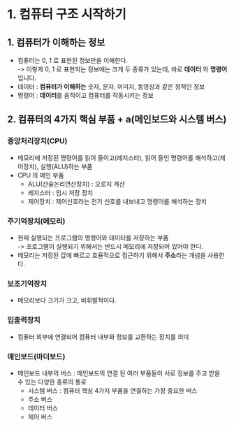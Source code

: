 # 1. 컴퓨터 구조 시작하기

## 1. 컴퓨터가 이해하는 정보

* 컴퓨터는 0, 1 로 표현된 정보만을 이해한다. \
  \-> 이렇게 0, 1 로 표현되는 정보에는 크게 두 종류가 있는데, 바로 **데이터** 와 **명령어** 입니다.
* 데이터 : **컴퓨터가 이해하는** 숫자, 문자, 이미지, 동영상과 같은 정적인 정보
* 명령어 : **데이터**를 움직이고 컴퓨터를 작동시키는 정보&#x20;

## 2. 컴퓨터의 4가지 핵심 부품 + a(메인보드와 시스템 버스)

### 중앙처리장치(CPU)

* 메모리에 저장된 명령어를 읽어 들이고(레지스터), 읽어 들인 명령어를 해석하고(제어장치), 실행(ALU)하는 부품
* CPU 의 메인 부품
  * ALU(산술논리연산장치) : 오로지 계산&#x20;
  * 레지스터 : 임시 저장 장치
  * 제어장치 : 제어신호라는 전기 신호를 내보내고 명령어를 해석하는 장치

### 주기억장치(메모리)

* 현재 실행되는 프로그램의 명령어와 데이터를 저장하는 부품\
  \-> 프로그램이 실행되기 위해서는 반드시 메모리에 저장되어 있어야 한다.
* 메모리는 저장된 값에 빠르고 효율적으로 접근하기 위해서 **주소**라는 개념을 사용한다.&#x20;

### 보조기억장치

* 메모리보다 크기가 크고, 비휘발적이다.

### 입출력장치

* 컴퓨터 외부에 연결되어 컴퓨터 내부와 정보를 교환하는 장치를 의미

### 메인보드(마더보드)&#x20;

* 메인보드 내부의 버스 : 메인보드의 연결 된 여러 부품들이 서로 정보를 주고 받을 수 있는 다양한 종류의 통로
  * 시스템 버스 : 컴퓨터 핵심 4가지 부품을 연결하는 가장 중요한 버스
  * 주소 버스&#x20;
  * 데이터 버스&#x20;
  * 제어 버스
